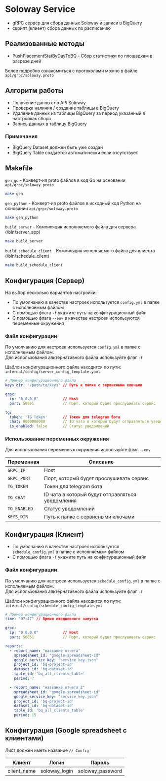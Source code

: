 # Soloway Service

* gRPC сервер для сбора данных Soloway и записи в BigQuery
* скрипт (клиент) сбора данных по расписанию

## Реализованные методы

* PushPlacementStatByDayToBQ - Сбор статистики по площадкам в разрезе дней

Более подробно ознакомиться с протоколами можно в файле `api/grpc/soloway.proto`

## Алгоритм работы

* Получение данных по API Soloway
* Проверка наличия / создание таблицы в BigQuery
* Удаление данных из таблицы BigQuery за период указанный в настройках сбора
* Запись данных в таблицу BigQuery

### Примечания

* BigQuery Dataset должен быть уже создан
* BigQuery Table создается автоматически если отсутствует

## Makefile

`gen_go` - Конверт-ия proto файлов в код Go на основании `api/grpc/soloway.proto`

```bash
make gen
```

`gen_python` - Конверт-ия proto файлов в исходный код Python на основании `api/grpc/soloway.proto`

```bash
make gen_python
```

`build_server` - Компиляция исполняемого файла для сервера (/bin/server_app)

```bash
make build_server
```

`build_schedule_client` - Компиляция исполняемого файла для клиента (/bin/schedule_client)

```bash
make build_schedule_client
```

## Конфигурация (Сервер)

На выбор несколько вариантов настройки:

* По умолчанию в качестве настроек используется `config.yml` в папке с исполняемым файлом
* С помощью флага `-f` укажите путь на конфигурационный файл
* С помощью флага `--env` в качестве настроек используются переменные окружения

### Файл конфигурации

По умолчанию для настроек используется `config.yml` в папке с исполняемым файлом.  
Для использования альтернативного файла используйте флаг `-f`

Шаблон конфигурационного файла находится по пути:  `internal/config/server_config_template.yaml`

```yaml
# Пример конфигурационного файла
keys_dir: "/path/to/keys" // Путь к папке с сервисными ключами

grpc:
  ip: "0.0.0.0"           // Host
  port: 50051             // Порт, который будет прослушивать сервис

tg:
  token: 'TG Token'       // Токен для telegram бота
  chat: 0000000000        // ID чата в который будут отправляться уведомления
  is_enabled: false       // Статус уведомлений
```

### Использование переменных окружения

Для использования переменных окружения используйте флаг  `--env`

| Переменная   | Описание                                         |
|--------------|--------------------------------------------------|
| `GRPC_IP`    | Host                                             |
| `GRPC_PORT`  | Порт, который будет прослушивать сервис          | 
| `TG_TOKEN`   | Токен для telegram бота                          |
| `TG_CHAT`    | ID чата в который будут отправляться уведомления |
| `TG_ENABLED` | Статус уведомлений                               |
| `KEYS_DIR `  | Путь к папке с сервисными ключами                |

## Конфигурация (Клиент)

* По умолчанию в качестве настроек используется `schedule_config.yml` в папке с исполняемым файлом
* С помощью флага `-f` укажите путь на конфигурационный файл

### Файл конфигурации

По умолчанию для настроек используется `schedule_config.yml` в папке с исполняемым файлом.  
Для использования альтернативного файла используйте флаг `-f`

Шаблон конфигурационного файла находится по пути:  `internal/config/schedule_config_template.yml`

```yaml
# Пример конфигурационного файла
time: "07:47" // Время ежедневного запуска

grpc:
  ip: "0.0.0.0"           // Host
  port: 50051             // Порт, который будет прослушивать сервис

reports:
  - report_name: "название отчета"
    spreadsheet_id: "google-spreadsheet-id"
    google_service_key: "service_key.json"
    project_id: 'bq-project-id'
    dataset_id: 'bq-dataset-id'
    table_id: 'bq_all_clients_table'
    period: 7

  - report_name: "название отчета 2"
    spreadsheet_id: "google-spreadsheet-id"
    google_service_key: "service_key.json"
    project_id: 'bq-project-id'
    dataset_id: 'bq-dataset-id'
    table_id: 'bq_all_clients_table'
    period: 15
```

## Конфигурация (Google spreadsheet c клиентами)

Лист должен иметь название `// Config`

| Клиент      | Логин         | Пароль           |
|-------------|---------------|------------------|
| client_name | soloway_login | soloway_password |

